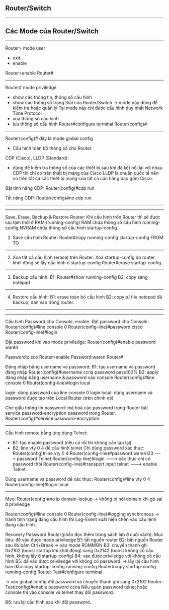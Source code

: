 Router/Switch
---------------------------------------------------------------------------------------------------
---------------------------------------------------------------------------------------------------
Các Mode của Router/Switch
---------------------------------------------------------------------------------------------------
---------------------------------------------------------------------------------------------------
Router> mode user
- exit
- enable

Router>enable
Router#

---------------------------------------------------------------------------------------------------
Router# mode priviledge
- show các thông tin, thông số cấu hình
- show các thông số trạng thái của Router/Switch
-> mode này dùng để kiểm tra hoặc quản lý
Tại mode này chỉ được cấu hình duy nhất Network Time Protocol
- xoá thông số cấu hình
- lưu thông số cấu hình
Router#configure terminal
Router(config)#

---------------------------------------------------------------------------------------------------
Router(config)# đây là mode global config
- Cấu hình toàn bộ thông số cho Router.

CDP (Cisco), LLDP (Standard):
- dùng để kiểm tra thông số của các thiết bị sau khi đã kết nối lại với nhau.
CDP thì chỉ có trên thiết bị mạng của Cisco
LLDP là chuẩn quốc tế nên có trên tất cả các thiết bị mạng của tất cả các hãng bao gồm Cisco.

Bật tính năng CDP:
Router(config)#cdp run

Tắt năng CDP:
Router(config)#no cdp run

---------------------------------------------------------------------------------------------------
---------------------------------------------------------------------------------------------------
Save, Erase, Backup & Restore Router:
Khi cấu hình trên Router thì sẽ được lưu tạm thời ở RAM (running-config)
RAM chứa thông số cấu hình running-config
NVRAM chứa thông số cấu hình startup-config

1. Save cấu hình Router:
Router#copy running-config startup-config
		FROM		TO

---------------------------------------------------------------------------------------------------
2. Xoá tất cả cấu hình (erase) trên Router: 
Xoá startup-config do router khởi động sẽ lấy cấu hình ở startup-config
Router#erase startup-config

---------------------------------------------------------------------------------------------------
3. Backup cấu hình:
B1: Router#show running-config
B2: copy sang notepad

---------------------------------------------------------------------------------------------------
4. Restore cấu hình:
B1: erase toàn bộ cấu hình
B2: copy từ file notepad đã backup, dán vào trong router.


---------------------------------------------------------------------------------------------------
---------------------------------------------------------------------------------------------------
Cấu hình Password cho Console, enable.
Đặt password cho Console:
Router(config)#line console 0
Router(config-line)#password cisco
Router(config-line)#login

Đặt password khi vào mode priviledge:
Router(config)#enable password waren

Password:cisco
Router>enable
Password:waren
Router#

Đăng nhập bằng username và password:
B1: tạo username và password đăng nhập
Router(config)#username ccna password pass100%
B2: apply đăng nhập bằng username & password vào console
Router(config)#line console 0
Router(config-line)#login local

login: dùng password của line console 0
login local: dùng username và password được tạo trên Local Router (trên chính nó)


Che giấu thông tin password: mã hoá các password trong Router
bật service password-encryption password trong Router.
Router(config)#service password-encryption

---------------------------------------------------------------------------------------------------
Cấu hình remote bằng ứng dụng Telnet:
- B1: tạo enable password (nếu có rồi thì không cần tạo lại)
- B2: line vty 0 4 để cấu hinh telnet
Chỉ dùng password xác thực:
Router(config)#line vty 0 4
Router(config-line)#password waren123  ---> password Telnet
Router(config-line)#login ---> xác thực chỉ có password thôi
Router(config-line)#transport input telnet ---> enable Telnet.

Dùng username và password để xác thực:
Router(config)#line vty 0 4
Router(config-line)#login local

---------------------------------------------------------------------------------------------------
Mẹo:
Router(config)#no ip domain-lookup 
-> không bị hỏi domain khi gõ sai ở priviledge

Router(config)#line console 0
Router(config-line)#logging synchronous
-> tránh tình trạng đang cấu hình thì Log-Event xuất hiện chèn vào câu lệnh đang cấu hình.

Recovery Password Router(phần đọc thêm trong sách lab ở cuối sách):
Mục tiêu: để vào được mode priviledge
B1: tắt nguồn router
B2: bật nguồn Router sau đó bấm Ctrl+Break
-> vào mode ROMMON
B3: chuyển thanh ghi 0x2102 (boost startup khi khởi động) sang 0x2142 (boost không có cấu hình, không lấy ở startup-config)
B4: vào được priviledge với không có cấu hình
B5: đã vào được priviledge với không có password.
-> lấy lại cấu hình ban đầu copy startup-config running-config
Router#copy startup-config running-config
Router-Test#configure terminal

-> vào global config đổi password và chuyển thanh ghi sang 0x2102
Router-Test(config)#enable password ccna
Nếu quên password telnet hoặc console thì vào console và telnet thay đổi password.

B6: lưu lại cấu hình sau khi đổi password.














